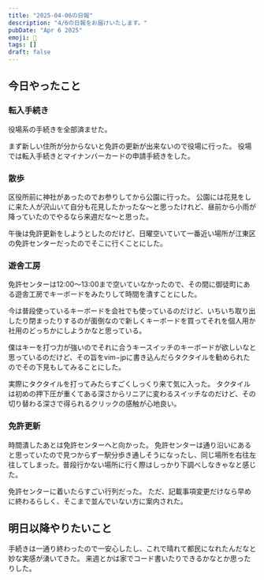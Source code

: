 ```yaml
---
title: "2025-04-06の日報"
description: "4/6の日報をお届けいたします。"
pubDate: "Apr 6 2025"
emoji: 🦊
tags: []
draft: false
---
```


## 今日やったこと

### 転入手続き

役場系の手続きを全部済ませた。

まず新しい住所が分からないと免許の更新が出来ないので役場に行った。
役場では転入手続きとマイナンバーカードの申請手続きをした。

### 散歩

区役所前に神社があったのでお参りしてから公園に行った。
公園には花見をしに来た人が沢山いて自分も花見したかったな〜と思ったけれど、昼前から小雨が降っていたのでやるなら来週だな〜と思った。

午後は免許更新をしようとしたのだけど、日曜空いていて一番近い場所が江東区の免許センターだったのでそこに行くことにした。

### 遊舎工房

免許センターは12:00〜13:00まで空いていなかったので、その間に御徒町にある遊舎工房でキーボードをみたりして時間を潰すことにした。

今は普段使っているキーボードを会社でも使っているのだけど、いちいち取り出したり閉まったりするのが面倒なので新しくキーボードを買ってそれを個人用か社用のどっちかにしようかなと思っている。

僕はキーを打つ力が強いのでそれに合うキースイッチのキーボードが欲しいなと思っているのだけど、その旨をvim−jpに書き込んだらタクタイルを勧められたのでその下見もしてみることにした。

実際にタクタイルを打ってみたらすごくしっくり来て気に入った。
タクタイルは初めの押下圧が重くてある深さからリニアに変わるスイッチなのだけど、その切り替わる深さで得られるクリックの感触が心地良い。

### 免許更新

時間潰したあとは免許センターへと向かった。
免許センターは通り沿いにあると思っていたので見つからず一駅分歩き通しそうになったし、同じ場所を右往左往してしまった。普段行かない場所に行く際はしっかり下調べしなきゃなと感じた。

免許センターに着いたらすごい行列だった。
ただ、記載事項変更だけなら早めに終わるらしく、そこまで並んでいない方に案内された。

## 明日以降やりたいこと

手続きは一通り終わったので一安心したし、これで晴れて都民になれたんだなと妙な実感が湧いてきた。
来週とかは家でコード書いたりできるかなとか思ったりした。
